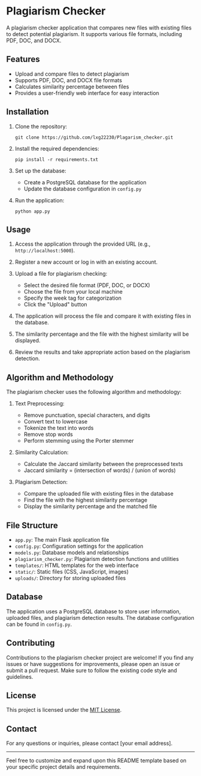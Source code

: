 # Plagiarism Checker

A plagiarism checker application that compares new files with existing files to detect potential plagiarism. It supports various file formats, including PDF, DOC, and DOCX.

## Features

- Upload and compare files to detect plagiarism
- Supports PDF, DOC, and DOCX file formats
- Calculates similarity percentage between files
- Provides a user-friendly web interface for easy interaction

## Installation

1. Clone the repository:
   ```
   git clone https://github.com/lxg22230/Plagarism_checker.git
   ```

2. Install the required dependencies:
   ```
   pip install -r requirements.txt
   ```

3. Set up the database:
   - Create a PostgreSQL database for the application
   - Update the database configuration in `config.py`

4. Run the application:
   ```
   python app.py
   ```

## Usage

1. Access the application through the provided URL (e.g., `http://localhost:5000`).

2. Register a new account or log in with an existing account.

3. Upload a file for plagiarism checking:
   - Select the desired file format (PDF, DOC, or DOCX)
   - Choose the file from your local machine
   - Specify the week tag for categorization
   - Click the "Upload" button

4. The application will process the file and compare it with existing files in the database.

5. The similarity percentage and the file with the highest similarity will be displayed.

6. Review the results and take appropriate action based on the plagiarism detection.

## Algorithm and Methodology

The plagiarism checker uses the following algorithm and methodology:

1. Text Preprocessing:
   - Remove punctuation, special characters, and digits
   - Convert text to lowercase
   - Tokenize the text into words
   - Remove stop words
   - Perform stemming using the Porter stemmer

2. Similarity Calculation:
   - Calculate the Jaccard similarity between the preprocessed texts
   - Jaccard similarity = (intersection of words) / (union of words)

3. Plagiarism Detection:
   - Compare the uploaded file with existing files in the database
   - Find the file with the highest similarity percentage
   - Display the similarity percentage and the matched file

## File Structure

- `app.py`: The main Flask application file
- `config.py`: Configuration settings for the application
- `models.py`: Database models and relationships
- `plagiarism_checker.py`: Plagiarism detection functions and utilities
- `templates/`: HTML templates for the web interface
- `static/`: Static files (CSS, JavaScript, images)
- `uploads/`: Directory for storing uploaded files

## Database

The application uses a PostgreSQL database to store user information, uploaded files, and plagiarism detection results. The database configuration can be found in `config.py`.

## Contributing

Contributions to the plagiarism checker project are welcome! If you find any issues or have suggestions for improvements, please open an issue or submit a pull request. Make sure to follow the existing code style and guidelines.

## License

This project is licensed under the [MIT License](LICENSE).

## Contact

For any questions or inquiries, please contact [your email address].

---

Feel free to customize and expand upon this README template based on your specific project details and requirements.
